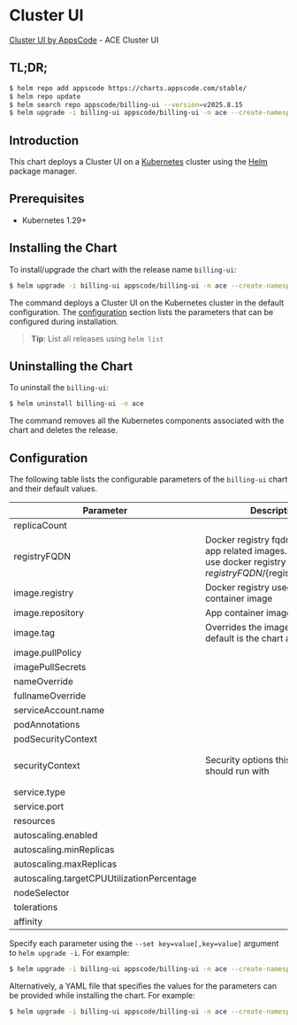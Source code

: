 # Cluster UI

[Cluster UI by AppsCode](https://github.com/appscode-cloud) - ACE Cluster UI

## TL;DR;

```bash
$ helm repo add appscode https://charts.appscode.com/stable/
$ helm repo update
$ helm search repo appscode/billing-ui --version=v2025.8.15
$ helm upgrade -i billing-ui appscode/billing-ui -n ace --create-namespace --version=v2025.8.15
```

## Introduction

This chart deploys a Cluster UI on a [Kubernetes](http://kubernetes.io) cluster using the [Helm](https://helm.sh) package manager.

## Prerequisites

- Kubernetes 1.29+

## Installing the Chart

To install/upgrade the chart with the release name `billing-ui`:

```bash
$ helm upgrade -i billing-ui appscode/billing-ui -n ace --create-namespace --version=v2025.8.15
```

The command deploys a Cluster UI on the Kubernetes cluster in the default configuration. The [configuration](#configuration) section lists the parameters that can be configured during installation.

> **Tip**: List all releases using `helm list`

## Uninstalling the Chart

To uninstall the `billing-ui`:

```bash
$ helm uninstall billing-ui -n ace
```

The command removes all the Kubernetes components associated with the chart and deletes the release.

## Configuration

The following table lists the configurable parameters of the `billing-ui` chart and their default values.

|                 Parameter                  |                                                             Description                                                              |                                                                    Default                                                                     |
|--------------------------------------------|--------------------------------------------------------------------------------------------------------------------------------------|------------------------------------------------------------------------------------------------------------------------------------------------|
| replicaCount                               |                                                                                                                                      | <code>1</code>                                                                                                                                 |
| registryFQDN                               | Docker registry fqdn used to pull app related images. Set this to use docker registry hosted at ${registryFQDN}/${registry}/${image} | <code>ghcr.io</code>                                                                                                                           |
| image.registry                             | Docker registry used to pull app container image                                                                                     | <code>appscode</code>                                                                                                                          |
| image.repository                           | App container image                                                                                                                  | <code>billing-ui</code>                                                                                                                        |
| image.tag                                  | Overrides the image tag whose default is the chart appVersion.                                                                       | <code>""</code>                                                                                                                                |
| image.pullPolicy                           |                                                                                                                                      | <code>Always</code>                                                                                                                            |
| imagePullSecrets                           |                                                                                                                                      | <code>[]</code>                                                                                                                                |
| nameOverride                               |                                                                                                                                      | <code>""</code>                                                                                                                                |
| fullnameOverride                           |                                                                                                                                      | <code>""</code>                                                                                                                                |
| serviceAccount.name                        |                                                                                                                                      | <code>""</code>                                                                                                                                |
| podAnnotations                             |                                                                                                                                      | <code>{}</code>                                                                                                                                |
| podSecurityContext                         |                                                                                                                                      | <code>{}</code>                                                                                                                                |
| securityContext                            | Security options this container should run with                                                                                      | <code>{"allowPrivilegeEscalation":false,"capabilities":{"drop":["ALL"]},"runAsNonRoot":true,"seccompProfile":{"type":"RuntimeDefault"}}</code> |
| service.type                               |                                                                                                                                      | <code>ClusterIP</code>                                                                                                                         |
| service.port                               |                                                                                                                                      | <code>80</code>                                                                                                                                |
| resources                                  |                                                                                                                                      | <code>{}</code>                                                                                                                                |
| autoscaling.enabled                        |                                                                                                                                      | <code>false</code>                                                                                                                             |
| autoscaling.minReplicas                    |                                                                                                                                      | <code>1</code>                                                                                                                                 |
| autoscaling.maxReplicas                    |                                                                                                                                      | <code>100</code>                                                                                                                               |
| autoscaling.targetCPUUtilizationPercentage |                                                                                                                                      | <code>80</code>                                                                                                                                |
| nodeSelector                               |                                                                                                                                      | <code>{}</code>                                                                                                                                |
| tolerations                                |                                                                                                                                      | <code>[]</code>                                                                                                                                |
| affinity                                   |                                                                                                                                      | <code>{}</code>                                                                                                                                |


Specify each parameter using the `--set key=value[,key=value]` argument to `helm upgrade -i`. For example:

```bash
$ helm upgrade -i billing-ui appscode/billing-ui -n ace --create-namespace --version=v2025.8.15 --set replicaCount=1
```

Alternatively, a YAML file that specifies the values for the parameters can be provided while
installing the chart. For example:

```bash
$ helm upgrade -i billing-ui appscode/billing-ui -n ace --create-namespace --version=v2025.8.15 --values values.yaml
```
